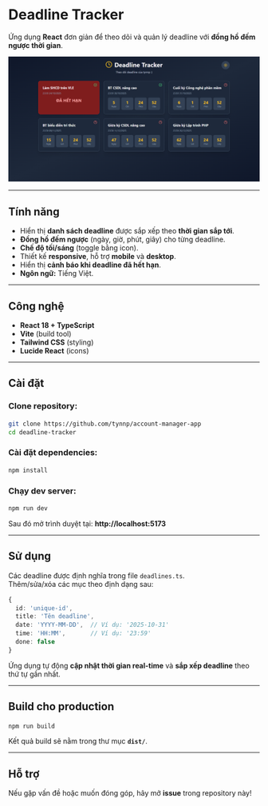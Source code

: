 # Deadline Tracker

Ứng dụng **React** đơn giản để theo dõi và quản lý deadline với **đồng hồ đếm ngược thời gian**.

<p align="center">
  <img src="./assets/demo.png" alt="App Screenshot">
</p>

---

## Tính năng

- Hiển thị **danh sách deadline** được sắp xếp theo **thời gian sắp tới**.  
- **Đồng hồ đếm ngược** (ngày, giờ, phút, giây) cho từng deadline.  
- **Chế độ tối/sáng** (toggle bằng icon).  
- Thiết kế **responsive**, hỗ trợ **mobile** và **desktop**.  
- Hiển thị **cảnh báo khi deadline đã hết hạn**.  
- **Ngôn ngữ:** Tiếng Việt.

---

## Công nghệ

- **React 18 + TypeScript**
- **Vite** (build tool)
- **Tailwind CSS** (styling)
- **Lucide React** (icons)

---

## Cài đặt

### Clone repository:
```bash
git clone https://github.com/tynnp/account-manager-app
cd deadline-tracker
```

### Cài đặt dependencies:
```bash
npm install
```

### Chạy dev server:
```bash
npm run dev
```

Sau đó mở trình duyệt tại: **http://localhost:5173**

---

## Sử dụng

Các deadline được định nghĩa trong file `deadlines.ts`.  
Thêm/sửa/xóa các mục theo định dạng sau:

```ts
{
  id: 'unique-id',
  title: 'Tên deadline',
  date: 'YYYY-MM-DD',  // Ví dụ: '2025-10-31'
  time: 'HH:MM',       // Ví dụ: '23:59'
  done: false         
}
```

Ứng dụng tự động **cập nhật thời gian real-time** và **sắp xếp deadline** theo thứ tự gần nhất.

---

## Build cho production

```bash
npm run build
```

Kết quả build sẽ nằm trong thư mục **`dist/`**.

---

## Hỗ trợ

Nếu gặp vấn đề hoặc muốn đóng góp, hãy mở **issue** trong repository này!
